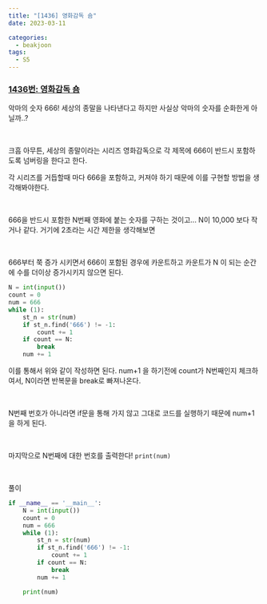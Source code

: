 ```yaml
---
title: "[1436] 영화감독 숌"
date: 2023-03-11

categories:
  - beakjoon
tags:
  - S5
---
```


### [1436번: 영화감독 숌](https://www.acmicpc.net/problem/1436)

악마의 숫자 666!
세상의 종말을 나타낸다고 하지만 사실상 악마의 숫자를 순화한게 아닐까..?

<br>

크흠 아무튼, 세상의 종말이라는 시리즈 영화감독으로
각 제목에 666이 반드시 포함하도록 넘버링을 한다고 한다.

각 시리즈를 거듭할때 마다 666을 포함하고, 커져야 하기 때문에
이를 구현할 방법을 생각해봐야한다.

<br>

666을 반드시 포함한 N번째 영화에 붙는 숫자를 구하는 것이고... N이 10,000
보다 작거나 같다. 거기에 2초라는 시간 제한을 생각해보면

<br>

666부터 쭉 증가 시키면서 666이 포함된 경우에 카운트하고 카운트가 N
이 되는 순간에 수를 더이상 증가시키지 않으면 된다.
```python
N = int(input())
count = 0
num = 666
while (1):
    st_n = str(num)
    if st_n.find('666') != -1:
        count += 1
    if count == N:
        break
    num += 1
```
이를 통해서 위와 같이 작성하면 된다.
num+1 을 하기전에 count가 N번째인지 체크하여서, 
N이라면 반복문을 break로 빠져나온다.

<br>

N번째 번호가 아니라면 if문을 통해 가지 않고 그대로 코드를 실행하기 때문에 
num+1을 하게 된다.

<br>

마지막으로 N번째에 대한 번호를 출력한다!
`print(num)`

<br>
  
풀이
 
```python
if __name__ == '__main__':
    N = int(input())
    count = 0
    num = 666
    while (1):
        st_n = str(num)
        if st_n.find('666') != -1:
            count += 1
        if count == N:
            break
        num += 1

    print(num)
```
